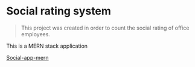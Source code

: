 # Social rating system

> This project was created in order to count the social rating of office
> employees.

This is a MERN stack application

[Social-app-mern](#)
